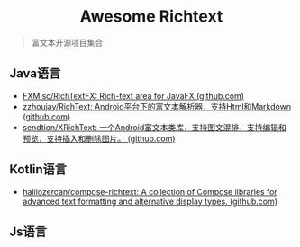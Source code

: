 <h1 align="center">Awesome Richtext</h1>

> 富文本开源项目集合

## Java语言
* [FXMisc/RichTextFX: Rich-text area for JavaFX (github.com)](https://github.com/FXMisc/RichTextFX)
* [zzhoujay/RichText: Android平台下的富文本解析器，支持Html和Markdown (github.com)](https://github.com/zzhoujay/RichText)
* [sendtion/XRichText: 一个Android富文本类库，支持图文混排，支持编辑和预览，支持插入和删除图片。 (github.com)](https://github.com/sendtion/XRichText)


## Kotlin语言
* [halilozercan/compose-richtext: A collection of Compose libraries for advanced text formatting and alternative display types. (github.com)](https://github.com/halilozercan/compose-richtext)


## Js语言



## 
